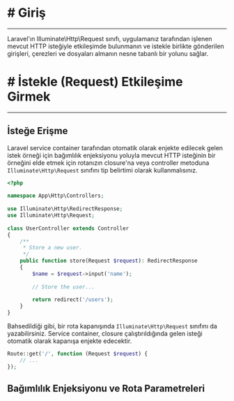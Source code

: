 # # Giriş
---
Laravel'ın Illuminate\Http\Request sınıfı, uygulamanız tarafından işlenen mevcut HTTP isteğiyle etkileşimde bulunmanın ve istekle birlikte gönderilen girişleri, çerezleri ve dosyaları almanın nesne tabanlı bir yolunu sağlar.

# # İstekle (Request) Etkileşime Girmek
---

## İsteğe Erişme

Laravel service container tarafından otomatik olarak enjekte edilecek gelen istek örneği için bağımlılık enjeksiyonu yoluyla mevcut HTTP isteğinin bir örneğini elde etmek için rotanızın closure'na veya controller metoduna `Illuminate\Http\Request` sınıfını tip belirtimi olarak kullanmalısınız.

```php
<?php
 
namespace App\Http\Controllers;
 
use Illuminate\Http\RedirectResponse;
use Illuminate\Http\Request;
 
class UserController extends Controller
{
    /**
     * Store a new user.
     */
    public function store(Request $request): RedirectResponse
    {
        $name = $request->input('name');
 
        // Store the user...
 
        return redirect('/users');
    }
}
```

Bahsedildiği gibi, bir rota kapanışında `Illuminate\Http\Request` sınıfını da yazabilirsiniz. Service container, closure çalıştırıldığında gelen isteği otomatik olarak kapanışa enjekte edecektir.

```php
Route::get('/', function (Request $request) {
    // ...
});
```

## Bağımlılık Enjeksiyonu ve Rota Parametreleri


